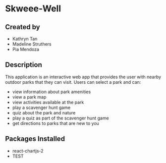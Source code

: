 # Skweee-Well

## Created by
- Kathryn Tan
- Madeline Struthers
- Pia Mendoza

## Description
This application is an interactive web app that provides the user with nearby outdoor parks that they can visit. Users can select a park and can:
- view information about park amenities
- view a park map
- view activities available at the park
- play a scavenger hunt game 
- quiz about the park and nature
- play a quiz as part of the scavenger hunt game
- get directions to parks that are new to you

## Packages Installed
- react-chartjs-2
- TEST